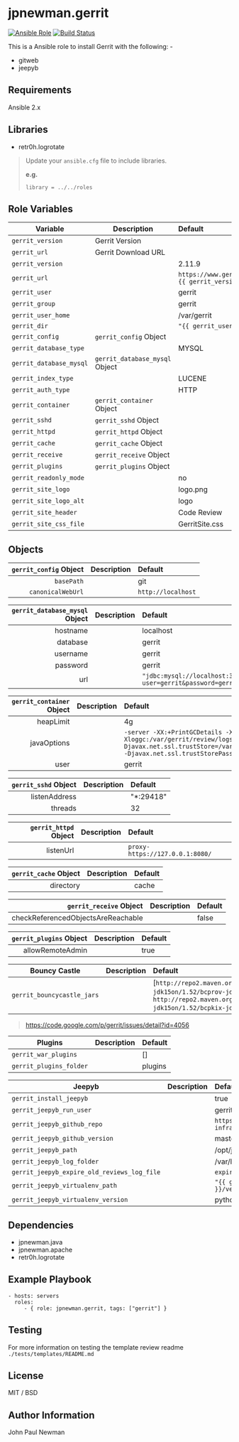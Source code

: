 # jpnewman.gerrit

[![Ansible Role](https://img.shields.io/ansible/role/11259.svg?maxAge=2592000)](https://galaxy.ansible.com/jpnewman/gerrit/)
[![Build Status](https://travis-ci.org/jpnewman/ansible-role-gerrit.svg?branch=master)](https://travis-ci.org/jpnewman/ansible-role-gerrit)

This is a Ansible role to install Gerrit with the following: -

- gitweb
- jeepyb

## Requirements

Ansible 2.x

## Libraries

- retr0h.logrotate

> Update your ```ansible.cfg``` file to include libraries.
>
> **e.g.**
>
> ~~~
> library = ../../roles
> ~~~

## Role Variables

|Variable|Description|Default|
|---|---|:--|
|```gerrit_version```|Gerrit Version||
|```gerrit_url```|Gerrit Download URL||
|```gerrit_version```||2.11.9|
|```gerrit_url```||```https://www.gerritcodereview.com/download/gerrit-{{ gerrit_version }}.war```|
|```gerrit_user```||gerrit|
|```gerrit_group```||gerrit|
|```gerrit_user_home```||/var/gerrit|
|```gerrit_dir```||```"{{ gerrit_user_home }}/review"```|
|```gerrit_config```|```gerrit_config``` Object||
|```gerrit_database_type```||MYSQL|
|```gerrit_database_mysql```|```gerrit_database_mysql``` Object||
|```gerrit_index_type```||LUCENE|
|```gerrit_auth_type```||HTTP|
|```gerrit_container```|```gerrit_container``` Object||
|```gerrit_sshd```|```gerrit_sshd``` Object||
|```gerrit_httpd```|```gerrit_httpd``` Object||
|```gerrit_cache```|```gerrit_cache``` Object||
|```gerrit_receive```|```gerrit_receive``` Object||
|```gerrit_plugins```|```gerrit_plugins``` Object||
|```gerrit_readonly_mode```||no|
|```gerrit_site_logo```||logo.png|
|```gerrit_site_logo_alt```||logo|
|```gerrit_site_header```||Code Review|
|```gerrit_site_css_file```||GerritSite.css|

## Objects

|```gerrit_config``` Object|Description|Default|
|--:|---|:--|
|```basePath```||git|
|```canonicalWebUrl```||```http://localhost```|

|```gerrit_database_mysql``` Object|Description|Default|
|--:|---|:--|
|hostname||localhost|
|database||gerrit|
|username||gerrit|
|password||gerrit|
|url||```"jdbc:mysql://localhost:3306/gerrit?user=gerrit&password=gerrit&useUnicode=false&characterEncoding=latin1"```||

|```gerrit_container``` Object|Description|Default|
|--:|---|:--|
|heapLimit||4g
|javaOptions||```-server -XX:+PrintGCDetails -XX:MaxPermSize=256M -Xloggc:/var/gerrit/review/logs/gc.log -Djavax.net.ssl.trustStore=/var/gerrit/review/etc/cacerts -Djavax.net.ssl.trustStorePassword=changeit```
|user||gerrit|

|```gerrit_sshd``` Object|Description|Default|
|--:|---|:--|
|listenAddress||"*:29418"|
|threads||32|

|```gerrit_httpd``` Object|Description|Default|
|--:|---|:--|
|listenUrl||```proxy-https://127.0.0.1:8080/```|

|```gerrit_cache``` Object|Description|Default|
|--:|---|:--|
|directory||cache|

|```gerrit_receive``` Object|Description|Default|
|--:|---|:--|
|checkReferencedObjectsAreReachable||false|

|```gerrit_plugins``` Object|Description|Default|
|--:|---|:--|
|allowRemoteAdmin||true|


|Bouncy Castle|Description|Default|
|---|---|:--|
|```gerrit_bouncycastle_jars```||[```http://repo2.maven.org/maven2/org/bouncycastle/bcprov-jdk15on/1.52/bcprov-jdk15on-1.52.jar```,<br />```http://repo2.maven.org/maven2/org/bouncycastle/bcpkix-jdk15on/1.52/bcpkix-jdk15on-1.52.jar```]|

> https://code.google.com/p/gerrit/issues/detail?id=4056

|Plugins|Description|Default|
|---|---|:--|
|```gerrit_war_plugins```||[]|
|```gerrit_plugins_folder```||plugins|

|Jeepyb|Description|Default|
|---|---|:--|
|```gerrit_install_jeepyb```||true|
|```gerrit_jeepyb_run_user```||gerrit|
|```gerrit_jeepyb_github_repo```||```https://github.com/openstack-infra/jeepyb.git```|
|```gerrit_jeepyb_github_version```||master|
|```gerrit_jeepyb_path```||/opt/jeepyb|
|```gerrit_jeepyb_log_folder```||/var/log/gerrit|
|```gerrit_jeepyb_expire_old_reviews_log_file```||```expire_reviews.log```|
|```gerrit_jeepyb_virtualenv_path```||```"{{ gerrit_jeepyb_path }}/venv"```|
|```gerrit_jeepyb_virtualenv_version```||python2.7|

## Dependencies

- jpnewman.java
- jpnewman.apache
- retr0h.logrotate

## Example Playbook

    - hosts: servers
      roles:
         - { role: jpnewman.gerrit, tags: ["gerrit"] }

## Testing

For more information on testing the template review readme ```./tests/templates/README.md```

## License

MIT / BSD

## Author Information

John Paul Newman
